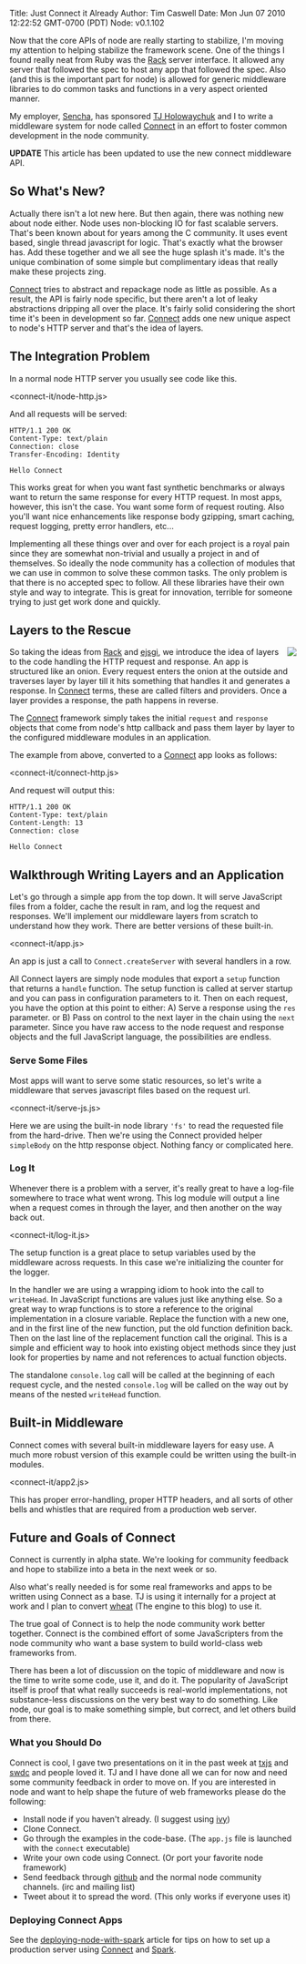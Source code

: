 Title: Just Connect it Already
Author: Tim Caswell
Date: Mon Jun 07 2010 12:22:52 GMT-0700 (PDT)
Node: v0.1.102

Now that the core APIs of node are really starting to stabilize, I'm moving my attention to helping stabilize the framework scene.  One of the things I found really neat from Ruby was the [Rack][] server interface.  It allowed any server that followed the spec to host any app that followed the spec.  Also (and this is the important part for node) is allowed for generic middleware libraries to do common tasks and functions in a very aspect oriented manner.

My employer, [Sencha][], has sponsored [TJ Holowaychuk][] and I to write a middleware system for node called [Connect][] in an effort to foster common development in the node community.

**UPDATE** This article has been updated to use the new connect middleware API.

## So What's New?

Actually there isn't a lot new here.  But then again, there was nothing new about node either.  Node uses non-blocking IO for fast scalable servers.  That's been known about for years among the C community.  It uses event based, single thread javascript for logic.  That's exactly what the browser has. Add these together and we all see the huge splash it's made.  It's the unique combination of some simple but complimentary ideas that really make these projects zing.

[Connect][] tries to abstract and repackage node as little as possible.  As a result, the API is fairly node specific, but there aren't a lot of leaky abstractions dripping all over the place.  It's fairly solid considering the short time it's been in development so far.  [Connect][] adds one new unique aspect to node's HTTP server and that's the idea of layers.

## The Integration Problem

In a normal node HTTP server you usually see code like this.

<connect-it/node-http.js>

And all requests will be served:

    HTTP/1.1 200 OK
    Content-Type: text/plain
    Connection: close
    Transfer-Encoding: Identity

    Hello Connect

This works great for when you want fast synthetic benchmarks or always want to return the same response for every HTTP request.  In most apps, however, this isn't the case.  You want some form of request routing.  Also you'll want nice enhancements like response body gzipping, smart caching, request logging, pretty error handlers, etc...

Implementing all these things over and over for each project is a royal pain since they are somewhat non-trivial and usually a project in and of themselves.  So ideally the node community has a collection of modules that we can use in common to solve these common tasks.  The only problem is that there is no accepted spec to follow.  All these libraries have their own style and way to integrate.  This is great for innovation, terrible for someone trying to just get work done and quickly.

## Layers to the Rescue

<img src="/connect-it/onion.jpg" style="float:right;margin: 0 0 10px 10px" />

So taking the ideas from [Rack][] and [ejsgi][], we introduce the idea of layers to the code handling the HTTP request and response.  An app is structured like an onion.  Every request enters the onion at the outside and traverses layer by layer till it hits something that handles it and generates a response.  In [Connect][] terms, these are called filters and providers.  Once a layer provides a response, the path happens in reverse.

The [Connect][] framework simply takes the initial `request` and `response` objects that come from node's http callback and pass them layer by layer to the configured middleware modules in an application.


The example from above, converted to a [Connect][] app looks as follows:

<connect-it/connect-http.js>

And request will output this:

    HTTP/1.1 200 OK
    Content-Type: text/plain
    Content-Length: 13
    Connection: close

    Hello Connect

## Walkthrough Writing Layers and an Application

Let's go through a simple app from the top down.  It will serve JavaScript files from a folder, cache the result in ram, and log the request and responses.  We'll implement our middleware layers from scratch to understand how they work.  There are better versions of these built-in.

<connect-it/app.js>

An app is just a call to `Connect.createServer` with several handlers in a row.

All Connect layers are simply node modules that export a `setup` function that returns a `handle` function.  The setup function is called at server startup and you can pass in configuration parameters to it.  Then on each request, you have the option at this point to either: A) Serve a response using the `res` parameter. or B) Pass on control to the next layer in the chain using the `next` parameter.  Since you have raw access to the node request and response objects and the full JavaScript language, the possibilities are endless.

### Serve Some Files

Most apps will want to serve some static resources, so let's write a middleware that serves javascript files based on the request url.

<connect-it/serve-js.js>

Here we are using the built-in node library `'fs'` to read the requested file from the hard-drive.  Then we're using the Connect provided helper `simpleBody` on the http response object.  Nothing fancy or complicated here.

### Log It

Whenever there is a problem with a server, it's really great to have a log-file somewhere to trace what went wrong.  This log module will output a line when a request comes in through the layer, and then another on the way back out.

<connect-it/log-it.js>

The setup function is a great place to setup variables used by the middleware across requests.  In this case we're initializing the counter for the logger.

In the handler we are using a wrapping idiom to hook into the call to `writeHead`.  In JavaScript functions are values just like anything else.  So a great way to wrap functions is to store a reference to the original implementation in a closure variable.  Replace the function with a new one, and in the first line of the new function, put the old function definition back.  Then on the last line of the replacement function call the original.  This is a simple and efficient way to hook into existing object methods since they just look for properties by name and not references to actual function objects.

The standalone `console.log` call will be called at the beginning of each request cycle, and the nested `console.log` will be called on the way out by means of the nested `writeHead` function.

## Built-in Middleware

Connect comes with several built-in middleware layers for easy use.  A much more robust version of this example could be written using the built-in modules.

<connect-it/app2.js>

This has proper error-handling, proper HTTP headers, and all sorts of other bells and whistles that are required from a production web server.

## Future and Goals of Connect

Connect is currently in alpha state. We're looking for community feedback and hope to stabilize into a beta in the next week or so.  

Also what's really needed is for some real frameworks and apps to be written using Connect as a base.  TJ is using it internally for a project at work and I plan to convert [wheat][] (The engine to this blog) to use it.

The true goal of Connect is to help the node community work better together.   Connect is the combined effort of some JavaScripters from the node community who want a base system to build world-class web frameworks from.

There has been a lot of discussion on the topic of middleware and now is the time to write some code, use it, and do it.  The popularity of JavaScript itself is proof that what really succeeds is real-world implementations, not substance-less discussions on the very best way to do something. Like node, our goal is to make something simple, but correct, and let others build from there.

### What you Should Do

Connect is cool, I gave two presentations on it in the past week at [txjs][] and [swdc][] and people loved it. TJ and I have done all we can for now and need some community feedback in order to move on.  If you are interested in node and want to help shape the future of web frameworks please do the following:

 - Install node if you haven't already. (I suggest using [ivy][])
 - Clone Connect.
 - Go through the examples in the code-base. (The `app.js` file is launched with the `connect` executable)
 - Write your own code using Connect. (Or port your favorite node framework)
 - Send feedback through [github][] and the normal node community channels. (irc and mailing list)
 - Tweet about it to spread the word. (This only works if everyone uses it)

### Deploying Connect Apps

See the [deploying-node-with-spark][] article for tips on how to set up a production server using [Connect][] and [Spark][].


[Connect]: http://github.com/senchalabs/connect
[Spark]: http://github.com/senchalabs/spark
[Sencha]: http://sencha.com/
[TJ Holowaychuk]: http://github.com/visionmedia
[ejsgi]: http://github.com/isaacs/ejsgi
[rack]: http://rack.rubyforge.org/
[wheat]: http://github.com/creationix/wheat
[txjs]: http://www.slideshare.net/creationix/real-time-web-with-node
[swdc]: http://www.slideshare.net/creationix/node-powered-mobile
[ivy]: http://github.com/creationix/ivy
[github]: http://github.com/senchalabs/connect/issues
[deploying-node-with-spark]: /deploying-node-with-spark